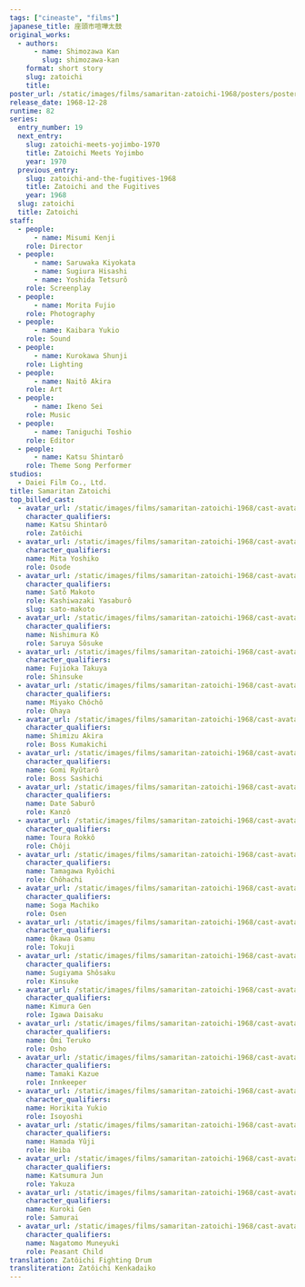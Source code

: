 ```yaml
---
tags: ["cineaste", "films"]
japanese_title: 座頭市喧嘩太鼓
original_works:
  - authors:
      - name: Shimozawa Kan
        slug: shimozawa-kan
    format: short story
    slug: zatoichi
    title:
poster_url: /static/images/films/samaritan-zatoichi-1968/posters/poster.jpg
release_date: 1968-12-28
runtime: 82
series:
  entry_number: 19
  next_entry:
    slug: zatoichi-meets-yojimbo-1970
    title: Zatoichi Meets Yojimbo
    year: 1970
  previous_entry:
    slug: zatoichi-and-the-fugitives-1968
    title: Zatoichi and the Fugitives
    year: 1968
  slug: zatoichi
  title: Zatoichi
staff:
  - people:
      - name: Misumi Kenji
    role: Director
  - people:
      - name: Saruwaka Kiyokata
      - name: Sugiura Hisashi
      - name: Yoshida Tetsurô
    role: Screenplay
  - people:
      - name: Morita Fujio
    role: Photography
  - people:
      - name: Kaibara Yukio
    role: Sound
  - people:
      - name: Kurokawa Shunji
    role: Lighting
  - people:
      - name: Naitô Akira
    role: Art
  - people:
      - name: Ikeno Sei
    role: Music
  - people:
      - name: Taniguchi Toshio
    role: Editor
  - people:
      - name: Katsu Shintarô
    role: Theme Song Performer
studios:
  - Daiei Film Co., Ltd.
title: Samaritan Zatoichi
top_billed_cast:
  - avatar_url: /static/images/films/samaritan-zatoichi-1968/cast-avatars/shintaro-katsu-0.jpg
    character_qualifiers:
    name: Katsu Shintarô
    role: Zatôichi
  - avatar_url: /static/images/films/samaritan-zatoichi-1968/cast-avatars/yoshiko-mita-0.jpg
    character_qualifiers:
    name: Mita Yoshiko
    role: Osode
  - avatar_url: /static/images/films/samaritan-zatoichi-1968/cast-avatars/makoto-sato-0.jpg
    character_qualifiers:
    name: Satô Makoto
    role: Kashiwazaki Yasaburô
    slug: sato-makoto
  - avatar_url: /static/images/films/samaritan-zatoichi-1968/cast-avatars/ko-nishimura-0.jpg
    character_qualifiers:
    name: Nishimura Kô
    role: Saruya Sôsuke
  - avatar_url: /static/images/films/samaritan-zatoichi-1968/cast-avatars/takuya-fujioka-0.jpg
    character_qualifiers:
    name: Fujioka Takuya
    role: Shinsuke
  - avatar_url: /static/images/films/samaritan-zatoichi-1968/cast-avatars/chocho-miyako-0.jpg
    character_qualifiers:
    name: Miyako Chôchô
    role: Ohaya
  - avatar_url: /static/images/films/samaritan-zatoichi-1968/cast-avatars/akira-shimizu-0.jpg
    character_qualifiers:
    name: Shimizu Akira
    role: Boss Kumakichi
  - avatar_url: /static/images/films/samaritan-zatoichi-1968/cast-avatars/ryutaro-gomi-0.jpg
    character_qualifiers:
    name: Gomi Ryûtarô
    role: Boss Sashichi
  - avatar_url: /static/images/films/samaritan-zatoichi-1968/cast-avatars/saburo-date-0.jpg
    character_qualifiers:
    name: Date Saburô
    role: Kanzô
  - avatar_url: /static/images/films/samaritan-zatoichi-1968/cast-avatars/rokko-tora-0.jpg
    character_qualifiers:
    name: Toura Rokkô
    role: Chôji
  - avatar_url: /static/images/films/samaritan-zatoichi-1968/cast-avatars/ryoichi-tamagawa-0.jpg
    character_qualifiers:
    name: Tamagawa Ryôichi
    role: Chôhachi
  - avatar_url: /static/images/films/samaritan-zatoichi-1968/cast-avatars/machiko-soga-0.jpg
    character_qualifiers:
    name: Soga Machiko
    role: Osen
  - avatar_url: /static/images/films/samaritan-zatoichi-1968/cast-avatars/osamu-okawa-0.jpg
    character_qualifiers:
    name: Ôkawa Osamu
    role: Tokuji
  - avatar_url: /static/images/films/samaritan-zatoichi-1968/cast-avatars/shosaku-sugiyama-0.jpg
    character_qualifiers:
    name: Sugiyama Shôsaku
    role: Kinsuke
  - avatar_url: /static/images/films/samaritan-zatoichi-1968/cast-avatars/gen-kimura-0.jpg
    character_qualifiers:
    name: Kimura Gen
    role: Igawa Daisaku
  - avatar_url: /static/images/films/samaritan-zatoichi-1968/cast-avatars/teruko-omi-0.jpg
    character_qualifiers:
    name: Ômi Teruko
    role: Osho
  - avatar_url: /static/images/films/samaritan-zatoichi-1968/cast-avatars/kazue-tamaki-0.jpg
    character_qualifiers:
    name: Tamaki Kazue
    role: Innkeeper
  - avatar_url: /static/images/films/samaritan-zatoichi-1968/cast-avatars/yukio-horikita-0.jpg
    character_qualifiers:
    name: Horikita Yukio
    role: Isoyoshi
  - avatar_url: /static/images/films/samaritan-zatoichi-1968/cast-avatars/yuji-hamada-0.jpg
    character_qualifiers:
    name: Hamada Yûji
    role: Heiba
  - avatar_url: /static/images/films/samaritan-zatoichi-1968/cast-avatars/jun-katsumura-0.jpg
    character_qualifiers:
    name: Katsumura Jun
    role: Yakuza
  - avatar_url: /static/images/films/samaritan-zatoichi-1968/cast-avatars/gen-kuroki-0.jpg
    character_qualifiers:
    name: Kuroki Gen
    role: Samurai
  - avatar_url: /static/images/films/samaritan-zatoichi-1968/cast-avatars/masayuki-nagatomo-0.jpg
    character_qualifiers:
    name: Nagatomo Muneyuki
    role: Peasant Child
translation: Zatôichi Fighting Drum
transliteration: Zatôichi Kenkadaiko
---
```

